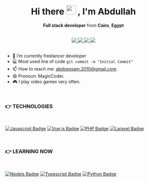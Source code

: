 <h1 align="center">
  <span>
    Hi there
    <img src="https://user-images.githubusercontent.com/45853393/229629933-659375dc-be21-4acf-8c88-0901e702b3be.gif" width="30"/>
  </span>
  , I'm Abdullah
</h1>
<p align="center"><b>Full stack developer</b> from <b>Cairo</b>, <b>Egypt</b></p>

<br>

<div align="center">
  <a href="https://www.facebook.com/abdo.elnegm.779/">
    <img src="https://img.shields.io/badge/-Facebook-4267B2?style=flat&labelColor=4267B2&logo=facebook&logoColor=white&link=https://www.facebook.com/abdo.elnegm.779/"/>
  </a>
  <a href="https://www.linkedin.com/in/abdullah-essam-121a331a1/">
    <img src="https://img.shields.io/badge/-LinkedIn-0a66c2?style=flat&labelColor=0a66c2&logo=linkedin&logoColor=white&link=https://www.linkedin.com/in/abdullah-essam-121a331a1/"/>
  </a>
  <a href="https://www.instagram.com/eng.abdullah_essam/">
    <img src="https://img.shields.io/badge/-Instagram-E1306C?style=flat&labelColor=E1306C&logo=instagram&logoColor=white&link=https://www.instagram.com/eng.abdullah_essam/"/>
  </a>
  <a href="mailto:abdoessam.2010@gmail.com">
    <img src="https://img.shields.io/badge/-Gmail-c0392b?style=flat&labelColor=c0392b&logo=gmail&logoColor=white"/>
  </a>
</div>
<br>

- 🔭 I’m currently freelancer developer
- :computer: Most used line of code `git commit -m "Initial Commit"`
- 📫 How to reach me: abdoessam.2010@gmail.com.
- 😄 Pronoun: MagicCoder.
- :video_game: I play video games very often.

<br>

### :point_right: TECHNOLOGIES
<br>

[![Javascript Badge](https://img.shields.io/badge/-Javascript-F0DB4F?style=for-the-badge&labelColor=black&logo=javascript&logoColor=F0DB4F)](#)
[![Vue.js Badge](https://img.shields.io/badge/-vue.js-42b883?style=for-the-badge&labelColor=black&logo=vue.js&logoColor=42b883)](#)
[![PHP Badge](https://img.shields.io/badge/-php-8993be?style=for-the-badge&labelColor=black&logo=php&logoColor=8993be)](#)
[![Laravel Badge](https://img.shields.io/badge/-laravel-F05340?style=for-the-badge&labelColor=black&logo=laravel&logoColor=F05340)](#)

<br>

### :point_right: LEARNING NOW
<br>

[![Nodejs Badge](https://img.shields.io/badge/-Nodejs-3C873A?style=for-the-badge&labelColor=black&logo=node.js&logoColor=3C873A)](#)
[![Typescript Badge](https://img.shields.io/badge/-Typescript-007acc?style=for-the-badge&labelColor=black&logo=typescript&logoColor=007acc)](#)
[![Python Badge](https://img.shields.io/badge/-python-ffde57?style=for-the-badge&labelColor=black&logo=python&logoColor=ffde57)](#)

